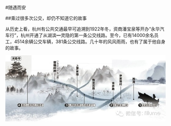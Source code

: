 #随遇而安

##乘过很多次公交，却仍不知道它的故事

从历史上看，杭州有公共交通最早可追溯到1922年冬，资商潘宝泉等开办“永华汽车行”，杭州开通了从湖滨━灵隐的第一条公交线路。至今，已有14000余名员工，4514余辆公交车辆，381条公交线路。几十年的风风雨雨，也有了属于他自身的故事。


![640.jpg](./images/6404.jpg)


